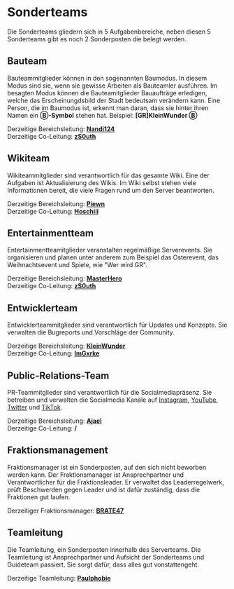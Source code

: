 # Sonderteams

Die Sonderteams gliedern sich in 5 Aufgabenbereiche, neben diesen 5 Sonderteams gibt es noch 2 Sonderposten die belegt werden.

## Bauteam

Bauteammitglieder können in den sogenannten Baumodus. In diesem Modus sind sie, wenn sie gewisse Arbeiten als Bauteamler ausführen. Im besagten Modus können die Bauteamitglieder Bauaufträge erledigen, welche das Erscheinungdsbild der Stadt bedeutsam verändern kann. Eine Person, die im Baumodus ist, erkennt man daran, dass sie hinter ihren Namen ein **Ⓑ-Symbol** stehen hat. Beispiel: **[GR]KleinWunder Ⓑ**

Derzeitige Bereichsleitung: **[Nandi124](https://germanrp.eu/index.php?user/431-nandi124/)**<br>
Derzeitige Co-Leitung: **[zS0uth](https://germanrp.eu/index.php?user/903-gr-zs0uth/)**


## Wikiteam

Wikiteammitglieder sind verantwortlich für das gesamte Wiki. Eine der Aufgaben ist Aktualisierung des Wikis. Im Wiki selbst stehen viele Informationen bereit, die viele Fragen rund um den Server beantworten.

Derzeitige Bereichsleitung: **[Piewn](https://germanrp.eu/index.php?user/120-piewn/)**<br>
Derzeitige Co-Leitung: **[Hoschiii](https://germanrp.eu/index.php?user/56-hoschiii/)**


## Entertainmentteam

Entertainmentteamitglieder veranstalten regelmäßige Serverevents. Sie organisieren und planen unter anderem zum Beispiel das Osterevent, das Weihnachtsevent und Spiele, wie "Wer wird GR".

Derzeitige Bereichsleitung: **[MasterHero](https://germanrp.eu/index.php?user/42-gr-masterhero/)**<br>
Derzeitige Co-Leitung: **[zS0uth](https://germanrp.eu/index.php?user/903-gr-zs0uth/)**


## Entwicklerteam

Entwicklerteammitglieder sind verantwortlich für Updates und Konzepte. Sie verwalten die Bugreports und Vorschläge der Community.

Derzeitige Bereichsleitung: **[KleinWunder](https://germanrp.eu/index.php?user/2-gr-kleinwunder/)**<br>
Derzeitige Co-Leitung: **[ImGxrke](https://germanrp.eu/index.php?user/901-gr-imgxrke/)**


## Public-Relations-Team

PR-Teammitglieder sind verantwortlich für die Socialmediapräsenz. Sie betreiben und verwalten die Socialmedia Kanäle auf [Instagram](https://www.instagram.com/germanrp.pr/), [YouTube](https://www.youtube.com/@germanrpreallifeeconomyrol4257), [Twitter](https://twitter.com/GermanRP3) und [TikTok](https://www.tiktok.com/@germanrp.pr?is_from_webapp=1&sender_device=pc).

Derzeitige Bereichsleitung: **[Ajael](https://germanrp.eu/index.php?user/3-gr-ajael/)**<br>
Derzeitige Co-Leitung: **/**

## Fraktionsmanagement

Fraktionsmanager ist ein Sonderposten, auf den sich nicht beworben werden kann. Der Fraktionsmanager ist Ansprechpartner und Verantwortlicher für die Fraktionsleader. Er verwaltet das Leaderregelwerk, prüft Beschwerden gegen Leader und ist dafür zuständig, dass die Fraktionen gut laufen.

Derzeitiger Fraktionsmanager: **[BRATE47](https://germanrp.eu/index.php?user/249-gr-brate47/)**

## Teamleitung

Die Teamleitung, ein Sonderposten innerhalb des Serverteams. Die Teamleitung ist Ansprechpartner und Aufsicht der Sonderteams und Guideteam passiert. Sie sorgt dafür, dass alles gut vonstattengeht.

Derzeitige Teamleitung: **[Paulphobie](https://germanrp.eu/index.php?user/40-gr-paulphobie/)**
